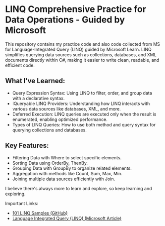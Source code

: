 # LINQ Comprehensive Practice for Data Operations - Guided by Microsoft
This repository contains my practice code and also code collected from MS for Language-Integrated Query (LINQ) 
guided by Microsoft Learn. LINQ simplifies querying data sources such as collections, databases, and XML documents directly within C#,
making it easier to write clean, readable, and efficient code.

## What I’ve Learned:
* Query Expression Syntax: Using LINQ to filter, order, and group data with a declarative syntax.
* IQueryable LINQ Providers: Understanding how LINQ interacts with various data sources like databases, XML, and more.
* Deferred Execution: LINQ queries are executed only when the result is enumerated, enabling optimized performance.
* Types of LINQ Queries: How to use both method and query syntax for querying collections and databases.

## Key Features:
* Filtering Data with Where to select specific elements.
* Sorting Data using OrderBy, ThenBy.
* Grouping Data with GroupBy to organize related elements.
* Aggregation with methods like Count, Sum, Max, Min.
* Joining multiple data sources efficiently with Join.

I believe there's always more to learn and explore, so keep learning and exploring.

Important Links:
* [101 LINQ Samples (GitHub)](https://github.com/dotnet/try-samples/tree/main/101-linq-samples)
* [Language Integrated Query (LINQ) (Microsoft Article)](https://learn.microsoft.com/en-us/dotnet/csharp/linq/)
